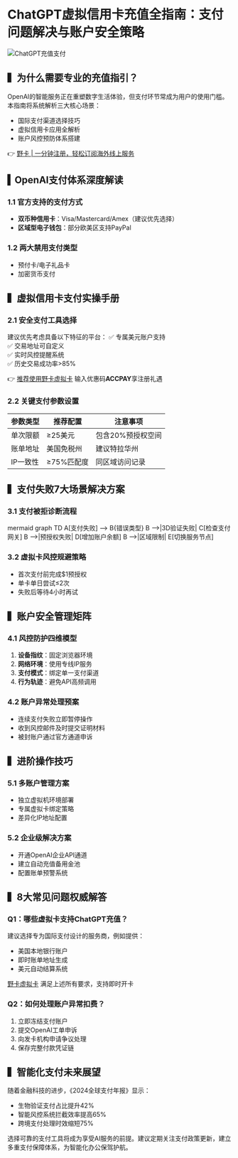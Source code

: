 # ChatGPT虚拟信用卡充值全指南：支付问题解决与账户安全策略

![ChatGPT充值支付](https://via.placeholder.com/800x400)

## ▍为什么需要专业的充值指引？
OpenAI的智能服务正在重塑数字生活体验，但支付环节常成为用户的使用门槛。本指南将系统解析三大核心场景：
- 国际支付渠道选择技巧
- 虚拟信用卡应用全解析
- 账户风控预防体系搭建

👉 [野卡 | 一分钟注册，轻松订阅海外线上服务](https://bbtdd.com/yeka)

## ▍OpenAI支付体系深度解读
### 1.1 官方支持的支付方式
- **双币种信用卡**：Visa/Mastercard/Amex（建议优先选择）
- **区域型电子钱包**：部分欧美区支持PayPal

### 1.2 两大禁用支付类型
- 预付卡/电子礼品卡
- 加密货币支付

## ▍虚拟信用卡支付实操手册
### 2.1 安全支付工具选择
建议优先考虑具备以下特征的平台：
✅ 专属美元账户支持  
✅ 交易地址可自定义  
✅ 实时风控提醒系统  
✅ 历史交易成功率>85%

👉 [推荐使用野卡虚拟卡](https://bbtdd.com/yeka) 输入优惠码**ACCPAY**享注册礼遇

### 2.2 关键支付参数设置
| 参数类型 | 推荐配置 | 注意事项 |
|---|---|---|
| 单次限额 | ≥25美元 | 包含20%预授权空间 |
| 账单地址 | 美国免税州 | 建议特拉华州 |
| IP一致性 | ≥75%匹配度 | 同区域访问记录 |

## ▍支付失败7大场景解决方案
### 3.1 支付被拒诊断流程
mermaid
graph TD
    A[支付失败] --> B{错误类型}
    B -->|3D验证失败| C[检查支付网关]
    B -->|预授权失败| D[增加账户余额]
    B -->|区域限制| E[切换服务节点]


### 3.2 虚拟卡风控规避策略
- 首次支付前完成$1预授权
- 单卡单日尝试≤2次
- 失败后等待4小时再试

## ▍账户安全管理矩阵
### 4.1 风控防护四维模型
1. **设备指纹**：固定浏览器环境
2. **网络环境**：使用专线IP服务
3. **支付模式**：绑定单一支付渠道
4. **行为轨迹**：避免API高频调用

### 4.2 账户异常处理预案
- 连续支付失败立即暂停操作
- 收到风控邮件及时提交证明材料
- 被封账户通过官方通道申诉

## ▍进阶操作技巧
### 5.1 多账户管理方案
- 独立虚拟机环境部署
- 专属虚拟卡绑定策略
- 差异化IP地址配置

### 5.2 企业级解决方案
- 开通OpenAI企业API通道
- 建立自动充值备用金池
- 配置账单预警系统

## ▍8大常见问题权威解答
### Q1：哪些虚拟卡支持ChatGPT充值？
建议选择专为国际支付设计的服务商，例如提供：
- 美国本地银行账户
- 即时账单地址生成
- 美元自动结算系统

[野卡虚拟卡](https://bbtdd.com/yeka) 满足上述所有要求，支持即时开卡

### Q2：如何处理账户异常扣费？
1. 立即冻结支付账户
2. 提交OpenAI工单申诉
3. 向发卡机构申请争议处理
4. 保存完整付款凭证链

## ▍智能化支付未来展望
随着金融科技的进步，《2024全球支付年报》显示：
- 生物验证支付占比提升42%
- 智能风控系统拦截效率提高65%
- 跨境支付处理时效缩短75%

选择可靠的支付工具将成为享受AI服务的前提。建议定期关注支付政策更新，建立多重支付保障体系，为智能化办公保驾护航。